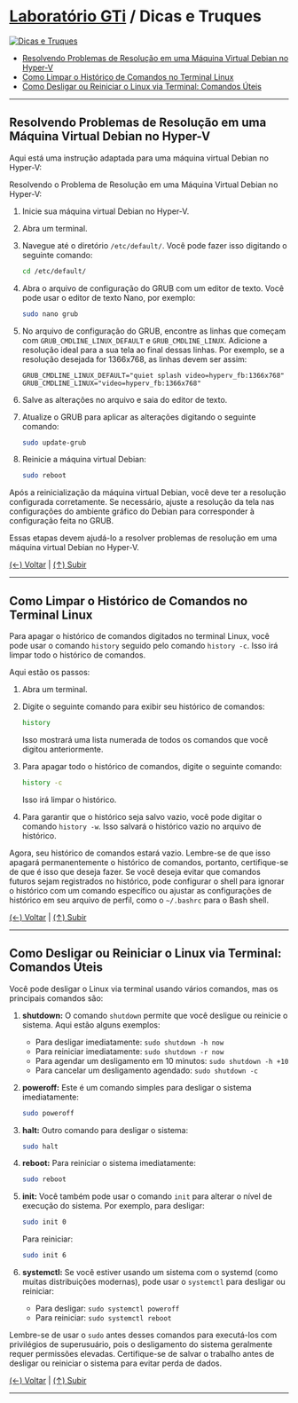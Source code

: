 # [Laboratório GTi](https://github.com/systemboys/GTi_Laboratory#laborat%C3%B3rio-gti "Laboratório GTi") / Dicas e Truques

[![Dicas e Truques](https://github.com/systemboys/GTi_Laboratory/blob/main/Debian%20Linux%20e%20derivados/Dicas%20e%20Truques/images/Comandos-basicos-do-Linux-para-iniciantes.jpg?raw=true "Dicas e Truques")](https://github.com/systemboys/GTi_Laboratory/blob/main/Debian%20Linux%20e%20derivados/Dicas%20e%20Truques/images/Comandos-basicos-do-Linux-para-iniciantes.jpg?raw=true "Dicas e Truques")

- [Resolvendo Problemas de Resolução em uma Máquina Virtual Debian no Hyper-V](#resolvendo-problemas-de-resolu%C3%A7%C3%A3o-em-uma-m%C3%A1quina-virtual-debian-no-hyper-v "Resolvendo Problemas de Resolução em uma Máquina Virtual Debian no Hyper-V")
- [Como Limpar o Histórico de Comandos no Terminal Linux](#como-limpar-o-hist%C3%B3rico-de-comandos-no-terminal-linux "Como Limpar o Histórico de Comandos no Terminal Linux")
- [Como Desligar ou Reiniciar o Linux via Terminal: Comandos Úteis](#como-desligar-ou-reiniciar-o-linux-via-terminal-comandos-%C3%BAteis "Como Desligar ou Reiniciar o Linux via Terminal: Comandos Úteis")

---

## Resolvendo Problemas de Resolução em uma Máquina Virtual Debian no Hyper-V

Aqui está uma instrução adaptada para uma máquina virtual Debian no Hyper-V:

Resolvendo o Problema de Resolução em uma Máquina Virtual Debian no Hyper-V:

1. Inicie sua máquina virtual Debian no Hyper-V.

2. Abra um terminal.

3. Navegue até o diretório `/etc/default/`. Você pode fazer isso digitando o seguinte comando:

   ```bash
   cd /etc/default/
   ```

4. Abra o arquivo de configuração do GRUB com um editor de texto. Você pode usar o editor de texto Nano, por exemplo:

   ```bash
   sudo nano grub
   ```

5. No arquivo de configuração do GRUB, encontre as linhas que começam com `GRUB_CMDLINE_LINUX_DEFAULT` e `GRUB_CMDLINE_LINUX`. Adicione a resolução ideal para a sua tela ao final dessas linhas. Por exemplo, se a resolução desejada for 1366x768, as linhas devem ser assim:

   ```plaintext
   GRUB_CMDLINE_LINUX_DEFAULT="quiet splash video=hyperv_fb:1366x768"
   GRUB_CMDLINE_LINUX="video=hyperv_fb:1366x768"
   ```

6. Salve as alterações no arquivo e saia do editor de texto.

7. Atualize o GRUB para aplicar as alterações digitando o seguinte comando:

   ```bash
   sudo update-grub
   ```

8. Reinicie a máquina virtual Debian:

   ```bash
   sudo reboot
   ```

Após a reinicialização da máquina virtual Debian, você deve ter a resolução configurada corretamente. Se necessário, ajuste a resolução da tela nas configurações do ambiente gráfico do Debian para corresponder à configuração feita no GRUB.

Essas etapas devem ajudá-lo a resolver problemas de resolução em uma máquina virtual Debian no Hyper-V.

[(&larr;) Voltar](https://github.com/systemboys/GTi_Laboratory#laborat%C3%B3rio-gti "Voltar ao Sumário") | 
[(&uarr;) Subir](#laborat%C3%B3rio-gti--dicas-e-truques "Subir para o topo")

---

## Como Limpar o Histórico de Comandos no Terminal Linux

Para apagar o histórico de comandos digitados no terminal Linux, você pode usar o comando `history` seguido pelo comando `history -c`. Isso irá limpar todo o histórico de comandos. 

Aqui estão os passos:

1. Abra um terminal.

2. Digite o seguinte comando para exibir seu histórico de comandos:

   ```bash
   history
   ```

   Isso mostrará uma lista numerada de todos os comandos que você digitou anteriormente.

3. Para apagar todo o histórico de comandos, digite o seguinte comando:

   ```bash
   history -c
   ```

   Isso irá limpar o histórico.

4. Para garantir que o histórico seja salvo vazio, você pode digitar o comando `history -w`. Isso salvará o histórico vazio no arquivo de histórico.

Agora, seu histórico de comandos estará vazio. Lembre-se de que isso apagará permanentemente o histórico de comandos, portanto, certifique-se de que é isso que deseja fazer. Se você deseja evitar que comandos futuros sejam registrados no histórico, pode configurar o shell para ignorar o histórico com um comando específico ou ajustar as configurações de histórico em seu arquivo de perfil, como o `~/.bashrc` para o Bash shell.

[(&larr;) Voltar](https://github.com/systemboys/GTi_Laboratory#laborat%C3%B3rio-gti "Voltar ao Sumário") | 
[(&uarr;) Subir](#laborat%C3%B3rio-gti--dicas-e-truques "Subir para o topo")

---

## Como Desligar ou Reiniciar o Linux via Terminal: Comandos Úteis

Você pode desligar o Linux via terminal usando vários comandos, mas os principais comandos são:

1. **shutdown:** O comando `shutdown` permite que você desligue ou reinicie o sistema. Aqui estão alguns exemplos:

   - Para desligar imediatamente: `sudo shutdown -h now`
   - Para reiniciar imediatamente: `sudo shutdown -r now`
   - Para agendar um desligamento em 10 minutos: `sudo shutdown -h +10`
   - Para cancelar um desligamento agendado: `sudo shutdown -c`

2. **poweroff:** Este é um comando simples para desligar o sistema imediatamente:

   ```bash
   sudo poweroff
   ```

3. **halt:** Outro comando para desligar o sistema:

   ```bash
   sudo halt
   ```

4. **reboot:** Para reiniciar o sistema imediatamente:

   ```bash
   sudo reboot
   ```

5. **init:** Você também pode usar o comando `init` para alterar o nível de execução do sistema. Por exemplo, para desligar:

   ```bash
   sudo init 0
   ```

   Para reiniciar:

   ```bash
   sudo init 6
   ```

6. **systemctl:** Se você estiver usando um sistema com o systemd (como muitas distribuições modernas), pode usar o `systemctl` para desligar ou reiniciar:

   - Para desligar: `sudo systemctl poweroff`
   - Para reiniciar: `sudo systemctl reboot`

Lembre-se de usar o `sudo` antes desses comandos para executá-los com privilégios de superusuário, pois o desligamento do sistema geralmente requer permissões elevadas. Certifique-se de salvar o trabalho antes de desligar ou reiniciar o sistema para evitar perda de dados.

[(&larr;) Voltar](https://github.com/systemboys/GTi_Laboratory#laborat%C3%B3rio-gti "Voltar ao Sumário") | 
[(&uarr;) Subir](#laborat%C3%B3rio-gti--dicas-e-truques "Subir para o topo")

---